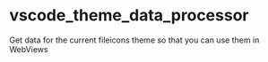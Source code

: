# vscode_theme_data_processor
Get data for the current fileicons theme so that you can use them in WebViews

